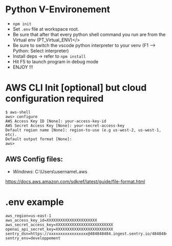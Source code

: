 # Python V-Environement
- ```npm init```
- Set `.env` file at workspace root.
- Be sure that after that every python shell command you run are from the Virtual env (PT_Virtual_ENV)</>
- Be sure to switch the vscode python interpreter to your venv (F1 --> Python: Select interpreter)
- Install deps -> refer to `npm install`
- Hit F5 to launch program in debug mode
- ENJOY !!!

# AWS CLI Init [optional] but cloud configuration required
```shell
$ aws-shell
aws> configure
AWS Access Key ID [None]: your-access-key-id
AWS Secret Access Key [None]: your-secret-access-key
Default region name [None]: region-to-use (e.g us-west-2, us-west-1, etc).
Default output format [None]:
aws>
``` 
## AWS Config files: 
- *Windows*: C:\Users\username\\.aws

https://docs.aws.amazon.com/sdkref/latest/guide/file-format.html



# .env example
```
aws_region=us-east-1
aws_access_key_id=XXXXXXXXXXXXXXXXXXXXXX
aws_secret_access_key=XXXXXXXXXXXXXXXXXXXXXXXXX
openai_api_secret_key=XXXXXXXXXXXXXXXXXXXXXXXXX
sentry_dsn=https://xxxxxxxxxxxxxxxxx@484848484.ingest.sentry.io/48484848
sentry_env=developpement
```